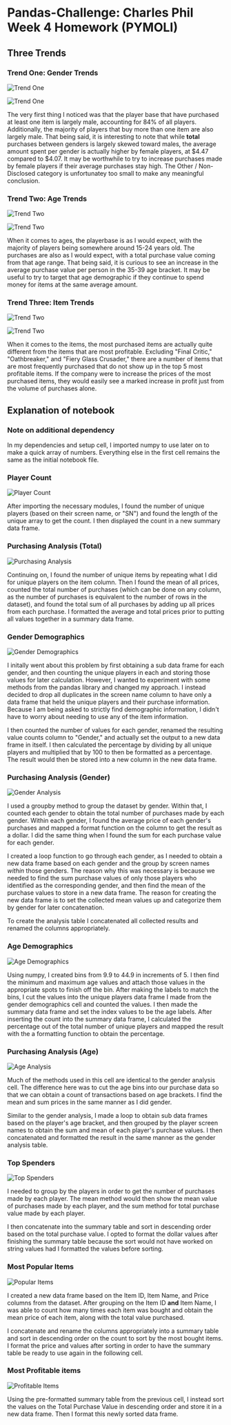 # Pandas-Challenge: Charles Phil Week 4 Homework (PYMOLI)

## Three Trends

### Trend One: Gender Trends

![Trend One](Images\trend_1_1.png)

![Trend One](Images\trend_1_2.png)

The very first thing I noticed was that the player base that have purchased at least one item is largely male, accounting for 84% of all players. Additionally, the majority of players that buy more than one item are also largely male. That being said, it is interesting to note that while **total** purchases between genders is largely skewed toward males, the average amount spent per gender is actually higher by female players, at $4.47 compared to $4.07. It may be worthwhile to try to increase purchases made by female players if their average purchases stay high. The Other / Non-Disclosed category is unfortunatey too small to make any meaningful conclusion.

### Trend Two: Age Trends

![Trend Two](Images\trend_2_1.png)

![Trend Two](Images\trend_2_2.png)

When it comes to ages, the playerbase is as I would expect, with the majority of players being somewhere around 15-24 years old. The purchases are also as I would expect, with a total purchase value coming from that age range. That being said, it is curious to see an increase in the average purchase value per person in the 35-39 age bracket. It may be useful to try to target that age demographic if they continue to spend money for items at the same average amount.

### Trend Three: Item Trends

![Trend Two](Images\trend_3_1.png)

![Trend Two](Images\trend_3_2.png)

When it comes to the items, the most purchased items are actually quite different from the items that are most profitable. Excluding "Final Critic," "Oathbreaker," and "Fiery Glass Crusader," there are a number of items that are most frequently purchased that do not show up in the top 5 most profitable items. If the company were to increase the prices of the most purchased items, they would easily see a marked increase in profit just from the volume of purchases alone.

## Explanation of notebook

### Note on additional dependency

In my dependencies and setup cell, I imported numpy to use later on to make a quick array of numbers. Everything else in the first cell remains the same as the initial notebook file.

### Player Count

![Player Count](Images\player_count.png)

After importing the necessary modules, I found the number of unique players (based on their screen name, or "SN") and found the length of the unique array to get the count. I then displayed the count in a new summary data frame.

### Purchasing Analysis (Total)

![Purchasing Analysis](Images\purchasing_analysis.png)

Continuing on, I found the number of unique items by repeating what I did for unique players on the item column. Then I found the mean of all prices, counted the total number of purchases (which can be done on any column, as the number of purchases is equivalent to the number of rows in the dataset), and found the total sum of all purchases by adding up all prices from each purchase. I formatted the average and total prices prior to putting all values together in a summary data frame. 

### Gender Demographics

![Gender Demographics](Images\gender_demographics.png)

I initally went about this problem by first obtaining a sub data frame for each gender, and then counting the unique players in each and storing those values for later calculation. However, I wanted to experiment with some methods from the pandas library and changed my approach. I instead decided to drop all duplicates in the screen name column to have only a data frame that held the unique players and their purchase information. Because I am being asked to strictly find demographic information, I didn't have to worry about needing to use any of the item information. 

I then counted the number of values for each gender, renamed the resulting value counts column to "Gender," and actually set the output to a new data frame in itself. I then calculated the percentage by dividing by all unique players and multiplied that by 100 to then be formatted as a percentage. The result would then be stored into a new column in the new data frame.

### Purchasing Analysis (Gender)

![Gender Analysis](Images\gender_analysis.png)

I used a groupby method to group the dataset by gender. Within that, I counted each gender to obtain the total number of purchases made by each gender. Within each gender, I found the average price of each gender's purchases and mapped a format function on the column to get the result as a dollar. I did the same thing when I found the sum for each purchase value for each gender.

I created a loop function to go through each gender, as I needed to obtain a new data frame based on each gender and the group by screen names *within* those genders. The reason why this was necessary is because we needed to find the sum purchase values of only those players who identified as the corresponding gender, and then find the mean of the purchase values to store in a new data frame. The reason for creating the new data frame is to set the collected mean values up and categorize them by gender for later concatenation. 

To create the analysis table I concatenated all collected results and renamed the columns appropriately.

### Age Demographics

![Age Demographics](Images\age_demographics.png)

Using numpy, I created bins from 9.9 to 44.9 in increments of 5. I then find the minimum and maximum age values and attach those values in the appropriate spots to finish off the bin. After making the labels to match the bins, I cut the values into the unique players data frame I made from the gender demographics cell and counted the values. I then made the summary data frame and set the index values to be the age labels. After inserting the count into the summary data frame, I calculated the percentage out of the total number of unique players and mapped the result with the a formatting function to obtain the percentage.

### Purchasing Analysis (Age)

![Age Analysis](Images\age_analysis.png)

Much of the methods used in this cell are identical to the gender analysis cell. The difference here was to cut the age bins into our purchase data so that we can obtain a count of transactions based on age brackets. I find the mean and sum prices in the same manner as I did gender.

Similar to the gender analysis, I made a loop to obtain sub data frames based on the player's age bracket, and then grouped by the player screen names to obtain the sum and mean of each player's purchase values. I then concatenated and formatted the result in the same manner as the gender analysis table.

### Top Spenders

![Top Spenders](Images\top_spenders.png)

I needed to group by the players in order to get the number of purchases made by each player. The mean method would then show the mean value of purchases made by each player, and the sum method for total purchase value made by each player.

I then concatenate into the summary table and sort in descending order based on the total purchase value. I opted to format the dollar values after finishing the summary table because the sort would not have worked on string values had I formatted the values before sorting.

### Most Popular Items

![Popular Items](Images\popular_items.png)

I created a new data frame based on the Item ID, Item Name, and Price columns from the dataset. After grouping on the Item ID **and** Item Name, I was able to count how many times each item was bought and obtain the mean price of each item, along with the total value purchased. 

I concatenate and rename the columns appropriately into a summary table and sort in descending order on the count to sort by the most bought items. I format the price and values after sorting in order to have the summary table be ready to use again in the following cell.

### Most Profitable items

![Profitable Items](Images\profitable_items.png)

Using the pre-formatted summary table from the previous cell, I instead sort the values on the Total Purchase Value in descending order and store it in a new data frame. Then I format this newly sorted data frame.